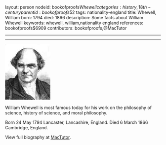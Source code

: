 layout: person
nodeid: bookofproofs$Whewell
categories: history,18th-century
parentid: bookofproofs$52
tags: nationality-england
title: Whewell, William
born: 1794
died: 1866
description: Some facts about William Whewell
keywords: whewell, william,nationality england
references: bookofproofs$6909
contributors: bookofproofs,@MacTutor

---


---

![Whewell.jpg](https://github.com/bookofproofs/bookofproofs.github.io/blob/main/_sources/_assets/images/portraits/Whewell.jpg?raw=true)

William Whewell is most famous today for his work on the philosophy of science, history of science, and moral philosophy.

Born 24 May 1794 Lancaster, Lancashire, England. Died 6 March 1866 Cambridge, England.


View full biography at [MacTutor](https://mathshistory.st-andrews.ac.uk/Biographies/Whewell/).
